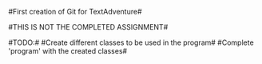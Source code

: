 #First creation of Git for TextAdventure#

#THIS IS NOT THE COMPLETED ASSIGNMENT#

#TODO:#
#Create different classes to be used in the program#
#Complete 'program' with the created classes#